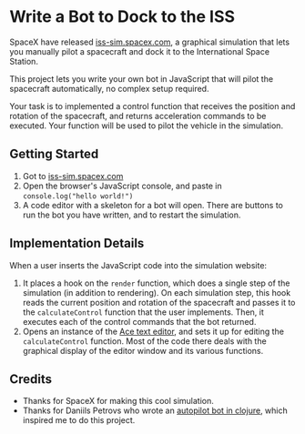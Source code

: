 # Write a Bot to Dock to the ISS

SpaceX have released [iss-sim.spacex.com](https://iss-sim.spacex.com/),
a graphical simulation that lets you manually pilot a spacecraft and dock it to the International Space Station.

This project lets you write your own bot in JavaScript that will pilot the spacecraft automatically,
no complex setup required.

Your task is to implemented a control function that receives the position and rotation of the spacecraft,
and returns acceleration commands to be executed. Your function will be used to pilot the vehicle in the simulation.

## Getting Started

1. Got to [iss-sim.spacex.com](https://iss-sim.spacex.com/)
2. Open the browser's JavaScript console, and paste in `console.log("hello world!")`
3. A code editor with a skeleton for a bot will open. There are buttons to run the bot you have written, and to restart the simulation.

## Implementation Details

When a user inserts the JavaScript code into the simulation website:

1. It places a hook on the `render` function, which does a single step of the simulation (in addition to rendering).
   On each simulation step, this hook reads the current position and rotation of the spacecraft and passes it to the `calculateControl` function that the user implements.
   Then, it executes each of the control commands that the bot returned.
2. Opens an instance of the [Ace text editor](https://ace.c9.io/), and sets it up for editing the `calculateControl` function.
   Most of the code there deals with the graphical display of the editor window and its various functions.

## Credits

- Thanks for SpaceX for making this cool simulation.
- Thanks for Daniils Petrovs who wrote an [autopilot bot in clojure](https://github.com/DaniruKun/spacex-iss-docking-sim-autopilot),
  which inspired me to do this project.
